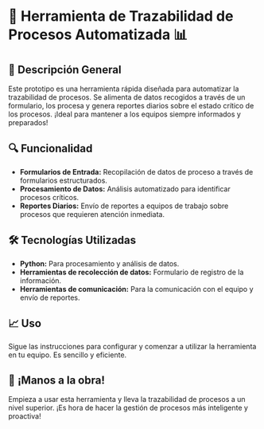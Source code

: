 # 🚀 Herramienta de Trazabilidad de Procesos Automatizada 📊

## 🌟 Descripción General
Este prototipo es una herramienta rápida diseñada para automatizar la trazabilidad de procesos. Se alimenta de datos recogidos a través de un formulario, los procesa y genera reportes diarios sobre el estado crítico de los procesos. ¡Ideal para mantener a los equipos siempre informados y preparados!

## 🔍 Funcionalidad
- **Formularios de Entrada:** Recopilación de datos de proceso a través de formularios estructurados.
- **Procesamiento de Datos:** Análisis automatizado para identificar procesos críticos.
- **Reportes Diarios:** Envío de reportes a equipos de trabajo sobre procesos que requieren atención inmediata.

## 🛠️ Tecnologías Utilizadas
- **Python:** Para procesamiento y análisis de datos.
- **Herramientas de recolección de datos:** Formulario de registro de la información.
- **Herramientas de comunicación:** Para la comunicación con el equipo y envío de reportes.

## 📈 Uso
Sigue las instrucciones para configurar y comenzar a utilizar la herramienta en tu equipo. Es sencillo y eficiente.

## 🙌 ¡Manos a la obra!
Empieza a usar esta herramienta y lleva la trazabilidad de procesos a un nivel superior. ¡Es hora de hacer la gestión de procesos más inteligente y proactiva!

